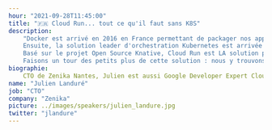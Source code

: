 ```yaml
---
hour: "2021-09-28T11:45:00"
title: "🇫🇷 Cloud Run... tout ce qu'il faut sans K8S"
description:
    "Docker est arrivé en 2016 en France permettant de packager nos applications facilement. Il a fallu maîtriser les concepts de Docker : commandes, isolation, optimisation des layers etc.<br><br>
    Ensuite, la solution leader d'orchestration Kubernetes est arrivée permettant de scaler ces containers. Pour permettre à K8S de gérer correctement un nom de domaine en TLS, livrer de façon transparente en production, faire du test A/B, il faut là encore retrousser les manches.<br><br>
    Basé sur le projet Open Source Knative, Cloud Run est LA solution parfaite pour déployer des conteneurs et permet de gérer tout ça : autoscaling, gestion du traffic et bien d'autres fonctionnalités !<br><br>
    Faisons un tour des petits plus de cette solution : nous y trouvons la majorité des features d'un Kubernetes sans Kubernetes. Partons à la découverte de cette solution Serverless à base de démos."
biographie:
    CTO de Zenika Nantes, Julien est aussi Google Developer Expert Cloud. Il a co-fondé en Janvier 2011 le GDG Nantes, une communauté de développeurs des technologies Google et organise chaque année le DevFest Nantes.
name: "Julien Landuré"
job: "CTO"
company: "Zenika"
picture: ../images/speakers/julien_landure.jpg
twitter: "jlandure"
---
```

